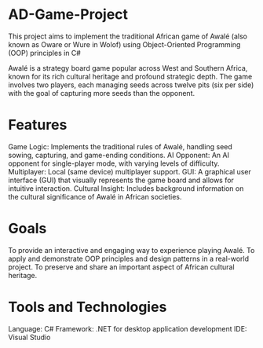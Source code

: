 # AD-Game-Project
This project aims to implement the traditional African game of Awalé (also known as Oware or Wure in Wolof) using Object-Oriented Programming (OOP) principles in C#

Awalé is a strategy board game popular across West and Southern Africa, known for its rich cultural heritage and profound strategic depth. The game involves two players, each managing seeds across twelve pits (six per side) with the goal of capturing more seeds than the opponent.

# Features
Game Logic: Implements the traditional rules of Awalé, handling seed sowing, capturing, and game-ending conditions.
AI Opponent: An AI opponent for single-player mode, with varying levels of difficulty.
Multiplayer: Local (same device) multiplayer support.
GUI: A graphical user interface (GUI) that visually represents the game board and allows for intuitive interaction.
Cultural Insight: Includes background information on the cultural significance of Awalé in African societies.

# Goals
To provide an interactive and engaging way to experience playing Awalé.
To apply and demonstrate OOP principles and design patterns in a real-world project.
To preserve and share an important aspect of African cultural heritage.

# Tools and Technologies
Language: C#
Framework: .NET for desktop application development
IDE: Visual Studio
